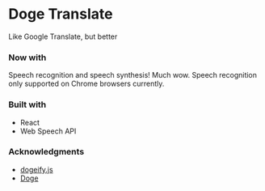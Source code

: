 # Doge Translate

Like Google Translate, but better

### Now with

Speech recognition and speech synthesis! Much wow. Speech recognition only supported on Chrome browsers currently.

### Built with

- React
- Web Speech API

### Acknowledgments

- [dogeify.js](https://www.npmjs.com/package/dogeify-js)
- [Doge](https://barkpost.com/humor/understand-the-doge-meme-in-7-easy-steps/)
